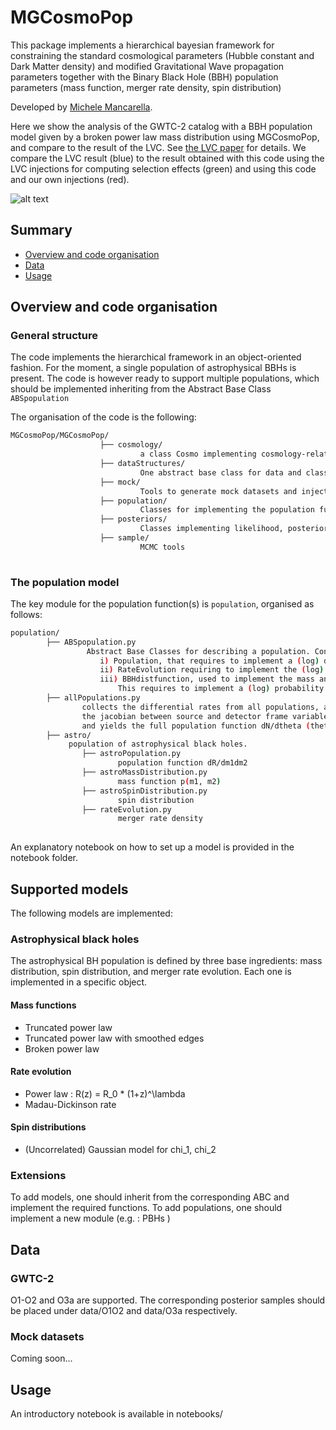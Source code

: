 # MGCosmoPop
This package implements a hierarchical bayesian framework for constraining the standard cosmological parameters (Hubble constant and Dark Matter density) and modified Gravitational Wave propagation parameters together with the Binary Black Hole (BBH) population parameters (mass function, merger rate density, spin distribution)


Developed by [Michele Mancarella](<https://github.com/Mik3M4n>).


Here we show the analysis of the GWTC-2 catalog  with a BBH population model given by a broken power law mass distribution using MGCosmoPop, and compare to the result of the LVC. See [the LVC paper](https://arxiv.org/abs/2010.14533) for details. We compare the LVC result (blue) to the result obtained with this code using the LVC injections for computing selection effects (green) and using this code and our own injections (red).

![alt text](https://github.com/CosmoStatGW/MGCosmoPop/blob/master/R0_lambda_alpha1_alpha2_beta_deltam_ml_mh_b_corner_local_LVC.png?raw=true)


## Summary


* [Overview and code organisation](https://github.com/CosmoStatGW/MGCosmoPop#Overview-and-code-organisation)
* [Data](https://github.com/CosmoStatGW/MGCosmoPop#Data)
* [Usage](https://github.com/CosmoStatGW/MGCosmoPop#Usage)




## Overview and code organisation

### General structure
The code implements the hierarchical framework in an object-oriented fashion. 
For the moment, a single population of astrophysical BBHs is present. The code is however ready to support multiple populations, which should be implemented inheriting from the Abstract Base Class ```ABSpopulation```


The organisation of the code is the following:

```bash
MGCosmoPop/MGCosmoPop/
					├── cosmology/ 
							 a class Cosmo implementing cosmology-related functions
					├── dataStructures/
							 One abstract base class for data and classes for reading and using mock data and data from the O1-O2 and O3a observing runs. Classes for reading and using injections to compute selection effects are also there
					├── mock/
							 Tools to generate mock datasets and injections
					├── population/
							 Classes for implementing the population function. Described below separately
					├── posteriors/
							 Classes implementing likelihood, posterior and selection effects
					├── sample/
							 MCMC tools
						
```		

### The population model

The key module for the population function(s) is ```population```, organised as follows:

```bash
population/
		├── ABSpopulation.py
				 Abstract Base Classes for describing a population. Contains three ABCs: 
					i) Population, that requires to implement a (log) differential rate log(dR/dm1 dm2 )  
					ii) RateEvolution requiring to implement the (log) differential log ( dN/dV dt )  = log ( R(z) ) 
					iii) BBHdistfunction, used to implement the mass and spin distribution. 
						This requires to implement a (log) probability distribution log p(m1, m2) or log p(chi1, chi2)
		├── allPopulations.py
				collects the differential rates from all populations, adds the volume element jacobian, 
				the jacobian between source and detector frame variables, observation time, 
				and yields the full population function dN/dtheta (theta = {m1_det, m2_det , dL, chi_1, chi_2...})
		├── astro/ 
			 population of astrophysical black holes. 
			 	├── astroPopulation.py
			 			population function dR/dm1dm2
			 	├── astroMassDistribution.py 
			 			mass function p(m1, m2)
				├── astroSpinDistribution.py 
			 			spin distribution
			 	├── rateEvolution.py
			 			merger rate density 
					
```		

An explanatory notebook on how to set up a model is provided in the notebook folder.

## Supported models

The following models are implemented: 

### Astrophysical black holes

The astrophysical BH population is defined by three base ingredients: mass distribution, spin distribution, and merger rate evolution. Each one is implemented in a specific object.

#### Mass functions
* Truncated power law
* Truncated power law with smoothed edges
* Broken power law

#### Rate evolution
* Power law : R(z) = R_0 * (1+z)^\lambda
* Madau-Dickinson rate

#### Spin distributions
* (Uncorrelated) Gaussian model for chi\_1, chi\_2

### Extensions

To add models, one should inherit from the corresponding ABC and implement the required functions. 
To add populations, one should implement a new module (e.g. : PBHs )


## Data
### GWTC-2

O1-O2 and O3a are supported. The corresponding posterior samples should be placed under data/O1O2 and data/O3a respectively.

### Mock datasets
Coming soon...

## Usage

An introductory notebook is available in notebooks/


